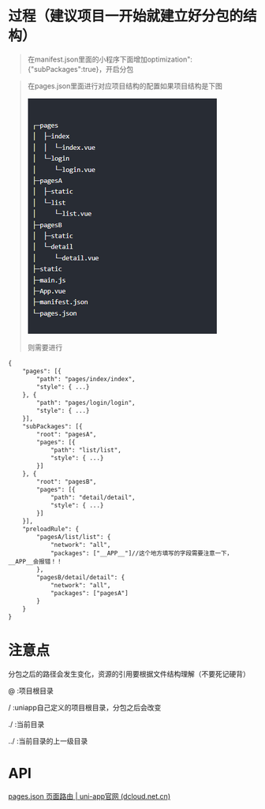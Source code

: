 # 过程（建议项目一开始就建立好分包的结构）

> 在manifest.json里面的小程序下面增加optimization":{"subPackages":true}，开启分包

> 在pages.json里面进行对应项目结构的配置如果项目结构是下图
>
> ![1720054323877](images/分包/1720054323877.png)
>
> 则需要进行

```
{
	"pages": [{
		"path": "pages/index/index",
		"style": { ...}
	}, {
		"path": "pages/login/login",
		"style": { ...}
	}],
	"subPackages": [{
		"root": "pagesA",
		"pages": [{
			"path": "list/list",
			"style": { ...}
		}]
	}, {
		"root": "pagesB",
		"pages": [{
			"path": "detail/detail",
			"style": { ...}
		}]
	}],
	"preloadRule": {
		"pagesA/list/list": {
			"network": "all",
			"packages": ["__APP__"]//这个地方填写的字段需要注意一下，__APP__会报错！！
		},
		"pagesB/detail/detail": {
			"network": "all",
			"packages": ["pagesA"]
		}
	}
}
```

# 注意点

分包之后的路径会发生变化，资源的引用要根据文件结构理解（不要死记硬背）

@ :项目根目录

/ :uniapp自己定义的项目根目录，分包之后会改变

./ :当前目录

../ :当前目录的上一级目录

# API

[pages.json 页面路由 | uni-app官网 (dcloud.net.cn)](https://uniapp.dcloud.net.cn/collocation/pages.html#condition)
